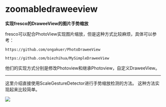 # zoomabledraweeview
**实现fresco的DraweeView的图片手势缩放**

fresco可以配合PhotoView实现图片缩放，但是这种方式比较麻烦，具体可以参考：

	https://github.com/ongakuer/PhotoDraweeView

	https://github.com/biezhihua/MySimpleDraweeView

他们的实现方式分别是修改Photoview和继承Photoview，自定义DraweeView。

---

这里介绍直接使用ScaleGestureDetector进行手势缩放检测的方法。
这种方法实现起来比较简单。

![](http://i.imgur.com/SWssO7A.gif)